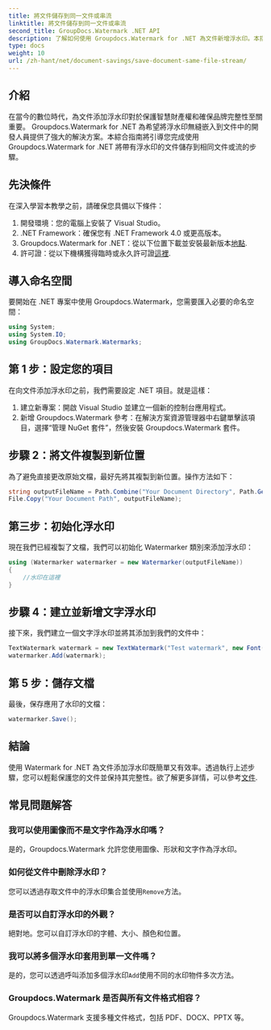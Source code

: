 ```yaml
---
title: 將文件儲存到同一文件或串流
linktitle: 將文件儲存到同一文件或串流
second_title: GroupDocs.Watermark .NET API
description: 了解如何使用 Groupdocs.Watermark for .NET 為文件新增浮水印。本指南提供了確保文件保護和完整性的說明。
type: docs
weight: 10
url: /zh-hant/net/document-savings/save-document-same-file-stream/
---
```

## 介紹
在當今的數位時代，為文件添加浮水印對於保護智慧財產權和確保品牌完整性至關重要。 Groupdocs.Watermark for .NET 為希望將浮水印無縫嵌入到文件中的開發人員提供了強大的解決方案。本綜合指南將引導您完成使用 Groupdocs.Watermark for .NET 將帶有浮水印的文件儲存到相同文件或流的步驟。
## 先決條件
在深入學習本教學之前，請確保您具備以下條件：
1. 開發環境：您的電腦上安裝了 Visual Studio。
2. .NET Framework：確保您有 .NET Framework 4.0 或更高版本。
3.  Groupdocs.Watermark for .NET：從以下位置下載並安裝最新版本[地點](https://releases.groupdocs.com/Watermark/net/).
4. 許可證：從以下機構獲得臨時或永久許可證[這裡](https://purchase.groupdocs.com/temporary-license/).
## 導入命名空間
要開始在 .NET 專案中使用 Groupdocs.Watermark，您需要匯入必要的命名空間：
```csharp
using System;
using System.IO;
using GroupDocs.Watermark.Watermarks;
```
## 第 1 步：設定您的項目
在向文件添加浮水印之前，我們需要設定 .NET 項目。就是這樣：
1. 建立新專案：開啟 Visual Studio 並建立一個新的控制台應用程式。
2. 新增 Groupdocs.Watermark 參考：在解決方案資源管理器中右鍵單擊該項目，選擇“管理 NuGet 套件”，然後安裝 Groupdocs.Watermark 套件。
## 步驟 2：將文件複製到新位置
為了避免直接更改原始文檔，最好先將其複製到新位置。操作方法如下：
```csharp
string outputFileName = Path.Combine("Your Document Directory", Path.GetFileName("Your Document Path"));
File.Copy("Your Document Path", outputFileName);
```
## 第三步：初始化浮水印
現在我們已經複製了文檔，我們可以初始化 Watermarker 類別來添加浮水印：
```csharp
using (Watermarker watermarker = new Watermarker(outputFileName))
{
    //水印在這裡
}
```
## 步驟 4：建立並新增文字浮水印
接下來，我們建立一個文字浮水印並將其添加到我們的文件中：
```csharp
TextWatermark watermark = new TextWatermark("Test watermark", new Font("Arial", 12));
watermarker.Add(watermark);
```
## 第 5 步：儲存文檔
最後，保存應用了水印的文檔：
```csharp
watermarker.Save();
```
## 結論
使用 Watermark for .NET 為文件添加浮水印既簡單又有效率。透過執行上述步驟，您可以輕鬆保護您的文件並保持其完整性。欲了解更多詳情，可以參考[文件](https://reference.groupdocs.com/Watermark/net/).
## 常見問題解答
### 我可以使用圖像而不是文字作為浮水印嗎？
是的，Groupdocs.Watermark 允許您使用圖像、形狀和文字作為浮水印。
### 如何從文件中刪除浮水印？
您可以透過存取文件中的浮水印集合並使用`Remove`方法。
### 是否可以自訂浮水印的外觀？
絕對地。您可以自訂浮水印的字體、大小、顏色和位置。
### 我可以將多個浮水印套用到單一文件嗎？
是的，您可以透過呼叫添加多個浮水印`Add`使用不同的水印物件多次方法。
### Groupdocs.Watermark 是否與所有文件格式相容？
Groupdocs.Watermark 支援多種文件格式，包括 PDF、DOCX、PPTX 等。